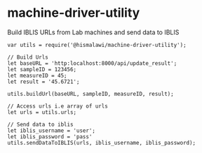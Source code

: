 # machine-driver-utility
Build IBLIS URLs from Lab machines and send data to IBLIS 

```// Import package
var utils = require('@hismalawi/machine-driver-utility');

// Build Urls
let baseURL = 'http:localhost:8000/api/update_result';
let sampleID = 123456;
let measureID = 45;
let result = '45.6721';

utils.buildUrl(baseURL, sampleID, measureID, result);

// Access urls i.e array of urls
let urls = utils.urls;

// Send data to iblis
let iblis_username = 'user';
let iblis_password = 'pass'
utils.sendDataToIBLIS(urls, iblis_username, iblis_password);
```
